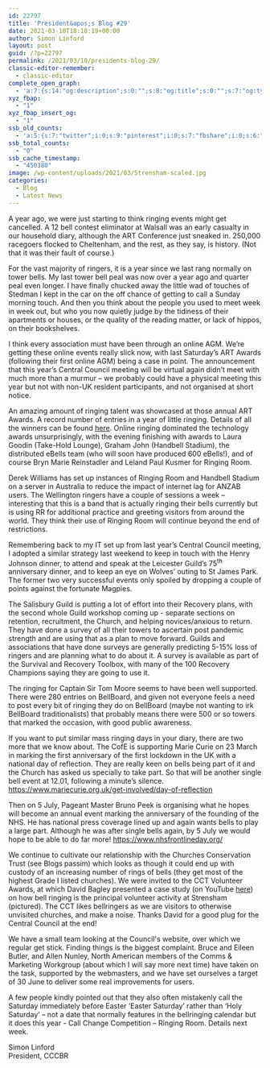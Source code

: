 ```yaml
---
id: 22797
title: 'President&apos;s Blog #29'
date: 2021-03-10T18:18:19+00:00
author: Simon Linford
layout: post
guid: /?p=22797
permalink: /2021/03/10/presidents-blog-29/
classic-editor-remember:
  - classic-editor
complete_open_graph:
  - 'a:7:{s:14:"og:description";s:0:"";s:8:"og:title";s:0:"";s:7:"og:type";s:0:"";s:12:"twitter:card";s:7:"summary";s:15:"twitter:creator";s:0:"";s:19:"twitter:description";s:0:"";s:8:"og:image";s:5:"22800";}'
xyz_fbap:
  - "1"
xyz_fbap_insert_og:
  - "1"
ssb_old_counts:
  - 'a:5:{s:7:"twitter";i:0;s:9:"pinterest";i:0;s:7:"fbshare";i:0;s:6:"reddit";i:0;s:6:"tumblr";N;}'
ssb_total_counts:
  - "0"
ssb_cache_timestamp:
  - "450380"
image: /wp-content/uploads/2021/03/Strensham-scaled.jpg
categories:
  - Blog
  - Latest News
---
```

A year ago, we were just starting to think ringing events might get cancelled. A 12 bell contest eliminator at Walsall was an early casualty in our household diary, although the ART Conference just sneaked in. 250,000 racegoers flocked to Cheltenham, and the rest, as they say, is history. (Not that it was their fault of course.)

For the vast majority of ringers, it is a year since we last rang normally on tower bells. My last tower bell peal was now over a year ago and quarter peal even longer. I have finally chucked away the little wad of touches of Stedman I kept in the car on the off chance of getting to call a Sunday morning touch. And then you think about the people you used to meet week in week out, but who you now quietly judge by the tidiness of their apartments or houses, or the quality of the reading matter, or lack of hippos, on their bookshelves.

I think every association must have been through an online AGM. We’re getting these online events really slick now, with last Saturday’s ART Awards (following their first online AGM) being a case in point. The announcement that this year’s Central Council meeting will be virtual again didn’t meet with much more than a murmur – we probably could have a physical meeting this year but not with non-UK resident participants, and not organised at short notice.

An amazing amount of ringing talent was showcased at those annual ART Awards. A record number of entries in a year of little ringing. Details of all the winners can be found <a href="https://ringingteachers.org/recognition/awards" target="_blank" rel="noopener">here</a>. Online ringing dominated the technology awards unsurprisingly, with the evening finishing with awards to Laura Goodin (Take-Hold Lounge), Graham John (Handbell Stadium), the distributed eBells team (who will soon have produced 600 eBells!), and of course Bryn Marie Reinstadler and Leland Paul Kusmer for Ringing Room.

Derek Williams has set up instances of Ringing Room and Handbell Stadium on a server in Australia to reduce the impact of internet lag for ANZAB users. The Wellington ringers have a couple of sessions a week – interesting that this is a band that is actually ringing their bells currently but is using RR for additional practice and greeting visitors from around the world. They think their use of Ringing Room will continue beyond the end of restrictions.

Remembering back to my IT set up from last year’s Central Council meeting, I adopted a similar strategy last weekend to keep in touch with the Henry Johnson dinner, to attend and speak at the Leicester Guild’s 75<sup>th</sup> anniversary dinner, and to keep an eye on Wolves’ outing to St James Park. The former two very successful events only spoiled by dropping a couple of points against the fortunate Magpies.

The Salisbury Guild is putting a lot of effort into their Recovery plans, with the second whole Guild workshop coming up - separate sections on retention, recruitment, the Church, and helping novices/anxious to return. They have done a survey of all their towers to ascertain post pandemic strength and are using that as a plan to move forward. Guilds and associations that have done surveys are generally predicting 5-15% loss of ringers and are planning what to do about it. A survey is available as part of the Survival and Recovery Toolbox, with many of the 100 Recovery Champions saying they are going to use it.

The ringing for Captain Sir Tom Moore seems to have been well supported. There were 280 entries on BellBoard, and given not everyone feels a need to post every bit of ringing they do on BellBoard (maybe not wanting to irk BellBoard traditionalists) that probably means there were 500 or so towers that marked the occasion, with good public awareness.

If you want to put similar mass ringing days in your diary, there are two more that we know about. The CofE is supporting Marie Curie on 23 March in marking the first anniversary of the first lockdown in the UK with a national day of reflection. They are really keen on bells being part of it and the Church has asked us specially to take part. So that will be another single bell event at 12.01, following a minute’s silence. <a href="https://www.mariecurie.org.uk/get-involved/day-of-reflection" target="_blank" rel="noopener">https://www.mariecurie.org.uk/get-involved/day-of-reflection</a>

Then on 5 July, Pageant Master Bruno Peek is organising what he hopes will become an annual event marking the anniversary of the founding of the NHS. He has national press coverage lined up and again wants bells to play a large part. Although he was after single bells again, by 5 July we would hope to be able to do far more! <a href="https://www.nhsfrontlineday.org/" target="_blank" rel="noopener">https://www.nhsfrontlineday.org/</a>

We continue to cultivate our relationship with the Churches Conservation Trust (see Blogs passim) which looks as though it could end up with custody of an increasing number of rings of bells (they get most of the highest Grade I listed churches). We were invited to the CCT Volunteer Awards, at which David Bagley presented a case study (on YouTube <a href="https://www.youtube.com/watch?v=p6dWyB9-Gag" target="_blank" rel="noopener">here</a>) on how bell ringing is the principal volunteer activity at Strensham (pictured). The CCT likes bellringers as we are visitors to otherwise unvisited churches, and make a noise. Thanks David for a good plug for the Central Council at the end!

We have a small team looking at the Council&apos;s website, over which we regular get stick. Finding things is the biggest complaint. Bruce and Eileen Butler, and Allen Nunley, North American members of the Comms & Marketing Workgroup (about which I will say more next time) have taken on the task, supported by the webmasters, and we have set ourselves a target of 30 June to deliver some real improvements for users.

A few people kindly pointed out that they also often mistakenly call the Saturday immediately before Easter ‘Easter Saturday’ rather than ‘Holy Saturday’ – not a date that normally features in the bellringing calendar but it does this year - Call Change Competition – Ringing Room. Details next week.

Simon Linford  
President, CCCBR

&nbsp;
